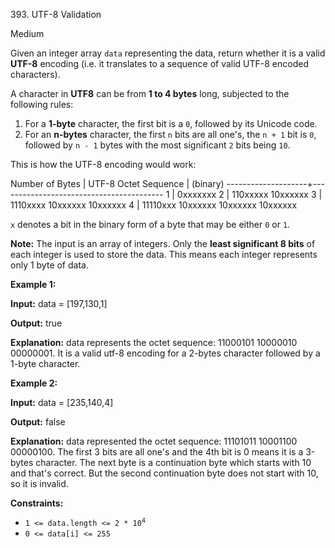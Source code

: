 393\. UTF-8 Validation

Medium

Given an integer array `data` representing the data, return whether it is a valid **UTF-8** encoding (i.e. it translates to a sequence of valid UTF-8 encoded characters).

A character in **UTF8** can be from **1 to 4 bytes** long, subjected to the following rules:

1.  For a **1-byte** character, the first bit is a `0`, followed by its Unicode code.
2.  For an **n-bytes** character, the first `n` bits are all one's, the `n + 1` bit is `0`, followed by `n - 1` bytes with the most significant `2` bits being `10`.

This is how the UTF-8 encoding would work:

Number of Bytes | UTF-8 Octet Sequence | (binary) --------------------+----------------------------------------- 1 | 0xxxxxxx 2 | 110xxxxx 10xxxxxx 3 | 1110xxxx 10xxxxxx 10xxxxxx 4 | 11110xxx 10xxxxxx 10xxxxxx 10xxxxxx

`x` denotes a bit in the binary form of a byte that may be either `0` or `1`.

**Note:** The input is an array of integers. Only the **least significant 8 bits** of each integer is used to store the data. This means each integer represents only 1 byte of data.

**Example 1:**

**Input:** data = [197,130,1]

**Output:** true

**Explanation:** data represents the octet sequence: 11000101 10000010 00000001. It is a valid utf-8 encoding for a 2-bytes character followed by a 1-byte character.

**Example 2:**

**Input:** data = [235,140,4]

**Output:** false

**Explanation:** data represented the octet sequence: 11101011 10001100 00000100. The first 3 bits are all one's and the 4th bit is 0 means it is a 3-bytes character. The next byte is a continuation byte which starts with 10 and that's correct. But the second continuation byte does not start with 10, so it is invalid.

**Constraints:**

*   <code>1 <= data.length <= 2 * 10<sup>4</sup></code>
*   `0 <= data[i] <= 255`
